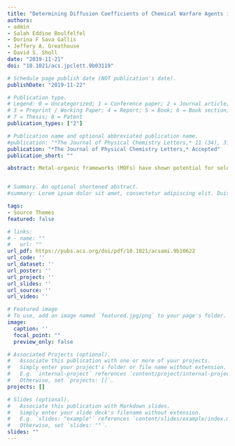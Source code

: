 ```yaml
---
title: "Determining Diffusion Coefficients of Chemical Warfare Agents in Metal-Organic Frameworks"
authors:
- admin
- Salah Eddine Boulfelfel
- Dorina F Sava Gallis
- Jeffery A. Greathouse
- David S. Sholl
date: "2019-11-21"
doi: "10.1021/acs.jpclett.9b03119"

# Schedule page publish date (NOT publication's date).
publishDate: "2019-11-22"

# Publication type.
# Legend: 0 = Uncategorized; 1 = Conference paper; 2 = Journal article;
# 3 = Preprint / Working Paper; 4 = Report; 5 = Book; 6 = Book section;
# 7 = Thesis; 8 = Patent
publication_types: ["2"]

# Publication name and optional abbreviated publication name.
#publication: "*The Journal of Physical Chemistry Letters,* 11 (34), 31060-31068"
publication: "*The Journal of Physical Chemistry Letters,* Accepted"
publication_short: ""

abstract: Metal-organic frameworks (MOFs) have shown potential for selective capture of chemical warfare agents (CWAs). To determine characteristic adsorption times, the kinetics of CWAs uptake in MOFs must be known. Here, we calculate diffusion coefficients of the CWA sarin and simulants in prototypical MOFs using molecular simulations. Sarin can diffuse throughout a one micron crystal in less than a second in MIL-47 and Cu-BTC but this process takes more than 3 hours in ZIF-8 and UiO-66. A simple estimate based on Knudsen diffusion is able to describe diffusion of sarin in MIL-47 but fails to do so in other MOFs. This work has implications in designing devices to detect and capture CWAs.


# Summary. An optional shortened abstract.
#summary: Lorem ipsum dolor sit amet, consectetur adipiscing elit. Duis posuere tellus ac convallis placerat. Proin tincidunt magna sed ex #sollicitudin condimentum.

tags:
- Source Themes
featured: false

# links:
# - name: ""
#   url: ""
url_pdf: https://pubs.acs.org/doi/pdf/10.1021/acsami.9b10622
url_code: ''
url_dataset: ''
url_poster: ''
url_project: ''
url_slides: ''
url_source: ''
url_video: ''

# Featured image
# To use, add an image named `featured.jpg/png` to your page's folder. 
image:
  caption: ''
  focal_point: ""
  preview_only: false

# Associated Projects (optional).
#   Associate this publication with one or more of your projects.
#   Simply enter your project's folder or file name without extension.
#   E.g. `internal-project` references `content/project/internal-project/index.md`.
#   Otherwise, set `projects: []`.
projects: []

# Slides (optional).
#   Associate this publication with Markdown slides.
#   Simply enter your slide deck's filename without extension.
#   E.g. `slides: "example"` references `content/slides/example/index.md`.
#   Otherwise, set `slides: ""`.
slides: ""
---
```



